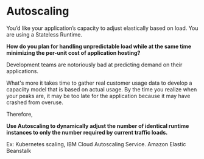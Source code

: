 Autoscaling
===

You’d like your application’s capacity to adjust elastically based on load.  You are using a Stateless Runtime.

**How do you plan for handling unpredictable load while at the same time minimizing the per-unit cost of application hosting?**

Development teams are notoriously bad at predicting demand on their applications.  

What's more it takes time to gather real customer usage data to develop a capaciity model that is based on actual usage.  By the time you realize when your peaks are, it may be too late for the application because it may have crashed from overuse.

Therefore,

**Use Autoscaling to dynamically adjust the number of identical runtime instances to only the number required by current traffic loads.**

Ex: Kubernetes scaling, IBM Cloud Autoscaling Service. Amazon Elastic Beanstalk
